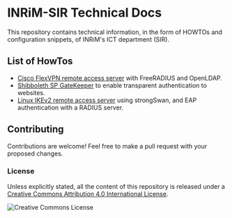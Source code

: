 # INRiM-SIR Technical Docs

This repository contains technical information, in the form
of HOWTOs and configuration snippets, of INRiM's ICT
department (SIR).

## List of HowTos
* [Cisco FlexVPN remote access server](vpn.md) with FreeRADIUS and OpenLDAP.
* [Shibboleth SP GateKeeper](shibboleth-gatekeeper.md) to enable transparent authentication to websites.
* [Linux IKEv2 remote access server](strongwan-ike2.md) using strongSwan, and EAP authentication with a RADIUS server.

## Contributing
Contributions are welcome! Feel free to make a pull request with your proposed changes.

### License
Unless explicitly stated, all the content of this repository 
is released under a [Creative Commons Attribution 4.0 International License](http://creativecommons.org/licenses/by/4.0/).

![Creative Commons License](https://i.creativecommons.org/l/by/4.0/88x31.png)
